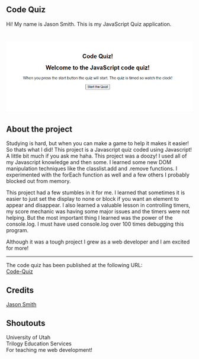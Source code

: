 ## Code Quiz

Hi! My name is Jason Smith. This is my JavaScript Quiz application.

# ![Site Screen Shot](/assets/images/screenshot.png)

## About the project
Studying is hard, but when you can make a game to help it makes it easier! So thats what I did! This project is a Javascript quiz coded using Javascript!
A little bit much if you ask me haha. This project was a doozy! I used all of my Javascript knowledge and then some. I learned some new DOM manipulation techniques like the classlist.add and .remove functions.
I experimented with the forEach function as well and a few others I probably blocked out from memory.

This project had a few stumbles in it for me. I learned that sometimes it is easier to just set the display to none or block if you want an element to appear and disappear. I also learned a valuable lesson in controlling timers, my score mechanic
was having some major issues and the timers were not helping. But the most important thing I learned was the power of the console.log. I must have used console.log over 100 times debugging this program.

Although it was a tough project I grew as a web developer and I am excited for more!

***

The code quiz has been published at the following URL:  
[Code-Quiz](https://jasonpsmith180.github.io/code-quiz/)

## Credits
[Jason Smith](https://github.com/Jasonpsmith180)

## Shoutouts
University of Utah  
Trilogy Education Services  
For teaching me web development!
